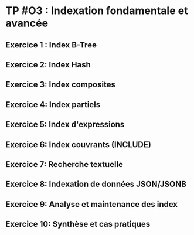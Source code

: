 # TP #O3 : Indexation fondamentale et avancée

## Exercice 1 : Index B-Tree

## Exercice 2: Index Hash

## Exercice 3: Index composites

## Exercice 4: Index partiels

## Exercice 5: Index d'expressions

## Exercice 6: Index couvrants (INCLUDE)

## Exercice 7: Recherche textuelle

## Exercice 8: Indexation de données JSON/JSONB

## Exercice 9: Analyse et maintenance des index

## Exercice 10: Synthèse et cas pratiques